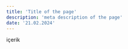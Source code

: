 ```yaml
---
title: 'Title of the page'
description: 'meta description of the page'
date: '21.02.2024'
---
```

içerik